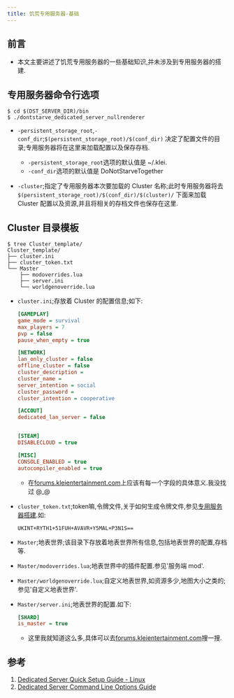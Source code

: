 ```yaml
---
title: 饥荒专用服务器-基础
---
```



## 前言

*   本文主要讲述了饥荒专用服务器的一些基础知识,并未涉及到专用服务器的搭建.

## 专用服务器命令行选项

```shell
$ cd $(DST_SERVER_DIR)/bin
$ ./dontstarve_dedicated_server_nullrenderer 
```

*   `-persistent_storage_root`,`-conf_dir`;`$(persistent_storage_root)/$(conf_dir)`
    决定了配置文件的目录;专用服务器将在这里来加载配置以及保存存档.
    
    -   `-persistent_storage_root`选项的默认值是 ~/.klei.
    -   `-conf_dir`选项的默认值是 DoNotStarveTogether
    
*   `-cluster`;指定了专用服务器本次要加载的 Cluster 名称;此时专用服务器将去`$(persistent_storage_root)/$(conf_dir)/$(cluster)/`
    下面来加载 Cluster 配置以及资源,并且将相关的存档文件也保存在这里.
    

## Cluster 目录模板

```shell
$ tree Cluster_template/                                                                       
Cluster_template/                                                                              
├── cluster.ini                                                                                
├── cluster_token.txt                                                                          
└── Master                                                                                     
    ├── modoverrides.lua                                                                       
    ├── server.ini
    └── worldgenoverride.lua
```

*   `cluster.ini`;存放着 Cluster 的配置信息;如下:
    
    ```ini
    [GAMEPLAY]
    game_mode = survival
    max_players = 7
    pvp = false
    pause_when_empty = true

    [NETWORK]
    lan_only_cluster = false
    offline_cluster = false
    cluster_description = 
    cluster_name = 
    server_intention = social
    cluster_password = 
    cluster_intention = cooperative

    [ACCOUT]
    dedicated_lan_server = false


    [STEAM]
    DISABLECLOUD = true

    [MISC]
    CONSOLE_ENABLED = true
    autocompiler_enabled = true
    ```

    -   在[forums.kleientertainment.com][0]上应该有每一个字段的具体意义.我没找过 @_@

*   `cluster_token.txt`;token嘛,令牌文件,关于如何生成令牌文件,参见[专用服务器搭建][1].如:

    ```
    UKINT+RYTH1+51FUH+AVAVR+Y5MAL+P3N1S==
    ```

*   `Master`;地表世界;该目录下存放着地表世界所有信息,包括地表世界的配置,存档等.

*   `Master/modoverrides.lua`;地表世界中的插件配置.参见'服务端 mod'.

*   `Master/worldgenoverride.lua`;自定义地表世界,如资源多少,地图大小之类的;参见'自定义地表世界'.

*   `Master/server.ini`;地表世界的配置.如下:
    
    ```ini
    [SHARD]
    is_master = true
    ```
    
    -   这里我就知道这么多,具体可以去[forums.kleientertainment.com][0]搜一搜.



## 参考

1.  [Dedicated Server Quick Setup Guide - Linux][1]   
2.  [Dedicated Server Command Line Options Guide][2]   

[0]: <http://forums.kleientertainment.com>
[1]: <http://forums.kleientertainment.com/topic/64441-dedicated-server-quick-setup-guide-linux/> "Dedicated Server Quick Setup Guide - Linux"
[2]: <http://forums.kleientertainment.com/topic/64743-dedicated-server-command-line-options-guide/> "Dedicated Server Command Line Options Guide"

